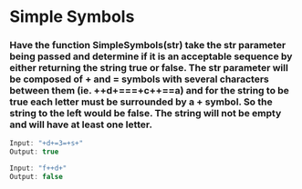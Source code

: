 # Simple Symbols

### Have the function SimpleSymbols(str) take the str parameter being passed and determine if it is an acceptable sequence by either returning the string true or false. The str parameter will be composed of + and = symbols with several characters between them (ie. ++d+===+c++==a) and for the string to be true each letter must be surrounded by a + symbol. So the string to the left would be false. The string will not be empty and will have at least one letter.

```java
Input: "+d+=3=+s+"
Output: true

Input: "f++d+"
Output: false
```